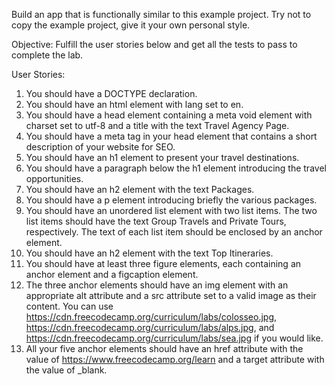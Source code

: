Build an app that is functionally similar to this example project. Try not to copy the example project, give it your own personal style.

Objective: Fulfill the user stories below and get all the tests to pass to complete the lab.

User Stories:

1. You should have a DOCTYPE declaration.
2. You should have an html element with lang set to en.
3. You should have a head element containing a meta void element with charset set to utf-8 and a title with the text Travel Agency Page.
4. You should have a meta tag in your head element that contains a short description of your website for SEO.
5. You should have an h1 element to present your travel destinations.
6. You should have a paragraph below the h1 element introducing the travel opportunities.
7. You should have an h2 element with the text Packages.
8. You should have a p element introducing briefly the various packages.
9. You should have an unordered list element with two list items. The two list items should have the text Group Travels and Private Tours, respectively. The text of each list item should be enclosed by an anchor element.
10. You should have an h2 element with the text Top Itineraries.
11. You should have at least three figure elements, each containing an anchor element and a figcaption element.
12. The three anchor elements should have an img element with an appropriate alt attribute and a src attribute set to a valid image as their content. You can use https://cdn.freecodecamp.org/curriculum/labs/colosseo.jpg, https://cdn.freecodecamp.org/curriculum/labs/alps.jpg, and https://cdn.freecodecamp.org/curriculum/labs/sea.jpg if you would like.
13. All your five anchor elements should have an href attribute with the value of https://www.freecodecamp.org/learn and a target attribute with the value of _blank.